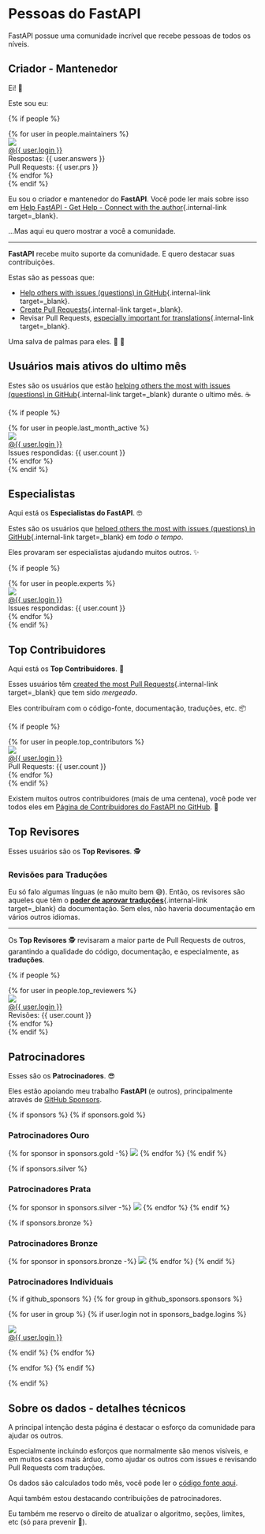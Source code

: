 # Pessoas do FastAPI

FastAPI possue uma comunidade incrível que recebe pessoas de todos os níveis.

## Criador - Mantenedor

Ei! 👋

Este sou eu:

{% if people %}
<div class="user-list user-list-center">
{% for user in people.maintainers %}

<div class="user"><a href="{{ user.url }}" target="_blank"><div class="avatar-wrapper"><img src="{{ user.avatarUrl }}"/></div><div class="title">@{{ user.login }}</div></a> <div class="count">Respostas: {{ user.answers }}</div><div class="count">Pull Requests: {{ user.prs }}</div></div>
{% endfor %}

</div>
{% endif %}

Eu sou o criador e mantenedor do **FastAPI**. Você pode ler mais sobre isso em [Help FastAPI - Get Help - Connect with the author](help-fastapi.md#connect-with-the-author){.internal-link target=_blank}.

...Mas aqui eu quero mostrar a você a comunidade.

---

**FastAPI** recebe muito suporte da comunidade. E quero destacar suas contribuições.

Estas são as pessoas que:

* [Help others with issues (questions) in GitHub](help-fastapi.md#help-others-with-issues-in-github){.internal-link target=_blank}.
* [Create Pull Requests](help-fastapi.md#create-a-pull-request){.internal-link target=_blank}.
* Revisar Pull Requests, [especially important for translations](contributing.md#translations){.internal-link target=_blank}.

Uma salva de palmas para eles. 👏 🙇

## Usuários mais ativos do ultimo mês

Estes são os usuários que estão [helping others the most with issues (questions) in GitHub](help-fastapi.md#help-others-with-issues-in-github){.internal-link target=_blank} durante o ultimo mês. ☕

{% if people %}
<div class="user-list user-list-center">
{% for user in people.last_month_active %}

<div class="user"><a href="{{ user.url }}" target="_blank"><div class="avatar-wrapper"><img src="{{ user.avatarUrl }}"/></div><div class="title">@{{ user.login }}</div></a> <div class="count">Issues respondidas: {{ user.count }}</div></div>
{% endfor %}

</div>
{% endif %}

## Especialistas

Aqui está os **Especialistas do FastAPI**. 🤓


Estes são os usuários que [helped others the most with issues (questions) in GitHub](help-fastapi.md#help-others-with-issues-in-github){.internal-link target=_blank} em *todo o tempo*.

Eles provaram ser especialistas ajudando muitos outros. ✨

{% if people %}
<div class="user-list user-list-center">
{% for user in people.experts %}

<div class="user"><a href="{{ user.url }}" target="_blank"><div class="avatar-wrapper"><img src="{{ user.avatarUrl }}"/></div><div class="title">@{{ user.login }}</div></a> <div class="count">Issues respondidas: {{ user.count }}</div></div>
{% endfor %}

</div>
{% endif %}

## Top Contribuidores

Aqui está os **Top Contribuidores**. 👷

Esses usuários têm [created the most Pull Requests](help-fastapi.md#create-a-pull-request){.internal-link target=_blank} que tem sido *mergeado*.

Eles contribuíram com o código-fonte, documentação, traduções, etc. 📦

{% if people %}
<div class="user-list user-list-center">
{% for user in people.top_contributors %}

<div class="user"><a href="{{ user.url }}" target="_blank"><div class="avatar-wrapper"><img src="{{ user.avatarUrl }}"/></div><div class="title">@{{ user.login }}</div></a> <div class="count">Pull Requests: {{ user.count }}</div></div>
{% endfor %}

</div>
{% endif %}

Existem muitos outros contribuidores (mais de uma centena), você pode ver todos eles em <a href="https://github.com/tiangolo/fastapi/graphs/contributors" class="external-link" target="_blank">Página de Contribuidores do FastAPI no GitHub</a>. 👷

## Top Revisores

Esses usuários são os **Top Revisores**. 🕵️

### Revisões para Traduções

Eu só falo algumas línguas (e não muito bem 😅). Então, os revisores são aqueles que têm o [**poder de aprovar traduções**](contributing.md#translations){.internal-link target=_blank} da documentação. Sem eles, não haveria documentação em vários outros idiomas.

---

Os **Top Revisores** 🕵️ revisaram a maior parte de Pull Requests de outros, garantindo a qualidade do código, documentação, e especialmente, as **traduções**.

{% if people %}
<div class="user-list user-list-center">
{% for user in people.top_reviewers %}

<div class="user"><a href="{{ user.url }}" target="_blank"><div class="avatar-wrapper"><img src="{{ user.avatarUrl }}"/></div><div class="title">@{{ user.login }}</div></a> <div class="count">Revisões: {{ user.count }}</div></div>
{% endfor %}

</div>
{% endif %}

## Patrocinadores

Esses são os **Patrocinadores**. 😎

Eles estão apoiando meu trabalho **FastAPI** (e outros), principalmente através de <a href="https://github.com/sponsors/tiangolo" class="external-link" target="_blank">GitHub Sponsors</a>.

{% if sponsors %}
{% if sponsors.gold %}

### Patrocinadores Ouro

{% for sponsor in sponsors.gold -%}
<a href="{{ sponsor.url }}" target="_blank" title="{{ sponsor.title }}"><img src="{{ sponsor.img }}"></a>
{% endfor %}
{% endif %}

{% if sponsors.silver %}

### Patrocinadores Prata

{% for sponsor in sponsors.silver -%}
<a href="{{ sponsor.url }}" target="_blank" title="{{ sponsor.title }}"><img src="{{ sponsor.img }}"></a>
{% endfor %}
{% endif %}

{% if sponsors.bronze %}

### Patrocinadores Bronze

{% for sponsor in sponsors.bronze -%}
<a href="{{ sponsor.url }}" target="_blank" title="{{ sponsor.title }}"><img src="{{ sponsor.img }}"></a>
{% endfor %}
{% endif %}

### Patrocinadores Individuais

{% if github_sponsors %}
{% for group in github_sponsors.sponsors %}

<div class="user-list user-list-center">

{% for user in group %}
{% if user.login not in sponsors_badge.logins %}

<div class="user"><a href="{{ user.url }}" target="_blank"><div class="avatar-wrapper"><img src="{{ user.avatarUrl }}"/></div><div class="title">@{{ user.login }}</div></a></div>

{% endif %}
{% endfor %}

</div>

{% endfor %}
{% endif %}

{% endif %}

## Sobre os dados - detalhes técnicos

A principal intenção desta página é destacar o esforço da comunidade para ajudar os outros.

Especialmente incluindo esforços que normalmente são menos visíveis, e em muitos casos mais árduo, como ajudar os outros com issues e revisando Pull Requests com traduções.

Os dados são calculados todo mês, você pode ler o <a href="https://github.com/tiangolo/fastapi/blob/master/.github/actions/people/app/main.py" class="external-link" target="_blank">código fonte aqui</a>.

Aqui também estou destacando contribuições de patrocinadores.

Eu também me reservo o direito de atualizar o algoritmo, seções, limites, etc (só para prevenir 🤷).
